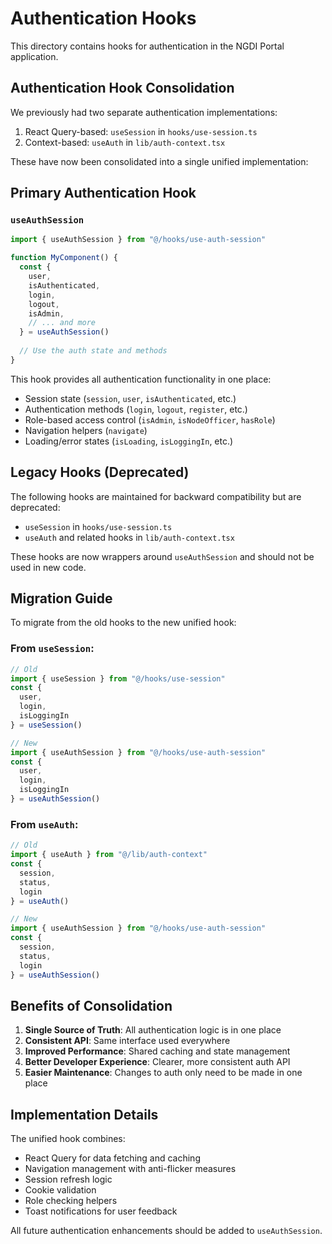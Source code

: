 # Authentication Hooks

This directory contains hooks for authentication in the NGDI Portal application.

## Authentication Hook Consolidation

We previously had two separate authentication implementations:

1. React Query-based: `useSession` in `hooks/use-session.ts`
2. Context-based: `useAuth` in `lib/auth-context.tsx`

These have now been consolidated into a single unified implementation:

## Primary Authentication Hook

### `useAuthSession`

```jsx
import { useAuthSession } from "@/hooks/use-auth-session"

function MyComponent() {
  const { 
    user, 
    isAuthenticated, 
    login, 
    logout,
    isAdmin,
    // ... and more
  } = useAuthSession()
  
  // Use the auth state and methods
}
```

This hook provides all authentication functionality in one place:

- Session state (`session`, `user`, `isAuthenticated`, etc.)
- Authentication methods (`login`, `logout`, `register`, etc.)
- Role-based access control (`isAdmin`, `isNodeOfficer`, `hasRole`)
- Navigation helpers (`navigate`)
- Loading/error states (`isLoading`, `isLoggingIn`, etc.)

## Legacy Hooks (Deprecated)

The following hooks are maintained for backward compatibility but are deprecated:

- `useSession` in `hooks/use-session.ts`
- `useAuth` and related hooks in `lib/auth-context.tsx`

These hooks are now wrappers around `useAuthSession` and should not be used in new code.

## Migration Guide

To migrate from the old hooks to the new unified hook:

### From `useSession`:

```jsx
// Old
import { useSession } from "@/hooks/use-session"
const { 
  user, 
  login, 
  isLoggingIn 
} = useSession()

// New
import { useAuthSession } from "@/hooks/use-auth-session"
const { 
  user, 
  login, 
  isLoggingIn 
} = useAuthSession()
```

### From `useAuth`:

```jsx
// Old
import { useAuth } from "@/lib/auth-context"
const { 
  session, 
  status, 
  login 
} = useAuth()

// New
import { useAuthSession } from "@/hooks/use-auth-session"
const { 
  session, 
  status, 
  login 
} = useAuthSession()
```

## Benefits of Consolidation

1. **Single Source of Truth**: All authentication logic is in one place
2. **Consistent API**: Same interface used everywhere
3. **Improved Performance**: Shared caching and state management
4. **Better Developer Experience**: Clearer, more consistent auth API
5. **Easier Maintenance**: Changes to auth only need to be made in one place

## Implementation Details

The unified hook combines:

- React Query for data fetching and caching
- Navigation management with anti-flicker measures
- Session refresh logic
- Cookie validation
- Role checking helpers
- Toast notifications for user feedback

All future authentication enhancements should be added to `useAuthSession`. 